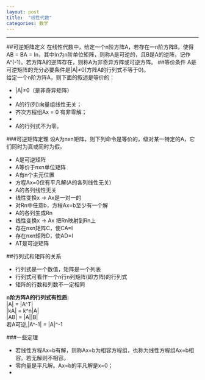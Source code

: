 ```yaml
---
layout: post
title:  "线性代数"
categories: 数学
---
```

---
##可逆矩阵定义
在线性代数中，给定一个n阶方阵A，若存在一n阶方阵B，使得AB = BA = In，其中In为n阶单位矩阵，则称A是可逆的，且B是A的逆阵，记作A^(-1)。若方阵A的逆阵存在，则称A为非奇异方阵或可逆方阵。
##等价条件
A是可逆矩阵的充分必要条件是|A|≠0(方阵A的行列式不等于0)。<br>
给定一个n阶方阵A，则下面的叙述是等价的：

* |A|≠0（是非奇异矩阵）
* 
* A的行(列)向量组线性无关；
* 齐次方程组Ax = 0 有非零解；
* 
* A的行列式不为零。


###可逆矩阵定理
设A为nxn矩阵，则下列命令是等价的，级对某一特定的A，它们同时为真或同时为假。<br>

* A是可逆矩阵
* A等价于nxn单位矩阵
* A有n个主元位置
* 方程Ax=0仅有平凡解(A的各列线性无关)
* A的各列线性无关
* 线性变换x -> Ax是一对一的
* 对Rn中任意b，方程Ax=b至少有一个解
* A的各列生成Rn
* 线性变换x -> Ax 把Rn映射到Rn上
* 存在nxn矩阵C，使CA=I
* 存在nxn矩阵D，使AD=I
* AT是可逆矩阵






##行列式和矩阵的关系
* 行列式是一个数值，矩阵是一个列表
* 行列式可看作一个n行n列矩阵(即方阵)的行列式
* 矩阵的行数和列数不一定相同

**n阶方阵A的行列式有性质:**<br>
|A| = |A^T|		<br>
|kA| = k^n|A|		<br>
|AB| = |A||B|		<br>
若A可逆,|A^-1| = |A|^-1

###一些定理
* 若线性方程Ax=b有解，则称Ax=b为相容方程组，也称为线性方程组Ax=b相容。若无解则不相容。
* 零向量是平凡解。Ax=b的平凡解是x=0；
* 














